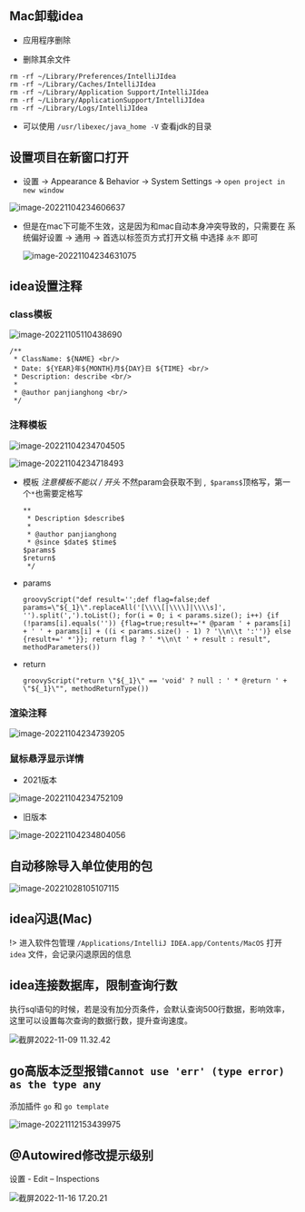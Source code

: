 

## Mac卸载idea

* 应用程序删除

* 删除其余文件

```shell
rm -rf ~/Library/Preferences/IntelliJIdea
rm -rf ~/Library/Caches/IntelliJIdea
rm -rf ~/Library/Application Support/IntelliJIdea
rm -rf ~/Library/ApplicationSupport/IntelliJIdea
rm -rf ~/Library/Logs/IntelliJIdea
```

* 可以使用 `/usr/libexec/java_home -V` 查看jdk的目录



## 设置项目在新窗口打开

* 设置 -> Appearance & Behavior -> System Settings -> `open project in new window`

![image-20221104234606637](idea.assets/image-20221104234606637.png)

* 但是在mac下可能不生效，这是因为和mac自动本身冲突导致的，只需要在 系统偏好设置 -> 通用 -> 首选以标签页方式打开文稿 中选择 `永不` 即可

  ![image-20221104234631075](idea.assets/image-20221104234631075.png)



## idea设置注释

### class模板

![image-20221105110438690](idea.assets/image-20221105110438690.png)

```
/**
 * ClassName: ${NAME} <br/>
 * Date: ${YEAR}年${MONTH}月${DAY}日 ${TIME} <br/>
 * Description: describe <br/>
 *
 * @author panjianghong <br/>
 */
```



### 注释模板

![image-20221104234704505](idea.assets/image-20221104234704505.png)

![image-20221104234718493](idea.assets/image-20221104234718493.png)



* 模板 *注意模板不能以 / 开头* 不然param会获取不到 ,` $params$`顶格写，第一个`*`也需要定格写

  ```
  **
   * Description $describe$
   * 
   * @author panjianghong
   * @since $date$ $time$
  $params$
  $return$
   */
  ```

* params

  ```
  groovyScript("def result='';def flag=false;def params=\"${_1}\".replaceAll('[\\\\[|\\\\]|\\\\s]', '').split(',').toList(); for(i = 0; i < params.size(); i++) {if (!params[i].equals('')) {flag=true;result+='* @param ' + params[i] + ' ' + params[i] + ((i < params.size() - 1) ? '\\n\\t ':'')} else {result+=' *'}}; return flag ? ' *\\n\t ' + result : result", methodParameters())
  ```

* return

  ```
  groovyScript("return \"${_1}\" == 'void' ? null : ' * @return ' + \"${_1}\"", methodReturnType())
  ```

  

### 渲染注释

![image-20221104234739205](idea.assets/image-20221104234739205.png)

### 鼠标悬浮显示详情

* 2021版本

![image-20221104234752109](idea.assets/image-20221104234752109.png)

* 旧版本

![image-20221104234804056](idea.assets/image-20221104234804056.png)



## 自动移除导入单位使用的包

![image-20221028105107115](idea.assets/009.png)



## idea闪退(Mac)

!> 进入软件包管理 `/Applications/IntelliJ IDEA.app/Contents/MacOS` 打开 `idea` 文件，会记录闪退原因的信息



## idea连接数据库，限制查询行数

执行sql语句的时候，若是没有加分页条件，会默认查询500行数据，影响效率，这里可以设置每次查询的数据行数，提升查询速度。

![截屏2022-11-09 11.32.42](idea.assets/%E6%88%AA%E5%B1%8F2022-11-09%2011.32.42.png)





## go高版本泛型报错`Cannot use 'err' (type error) as the type any`

添加插件 	`go` 和  `go template`

![image-20221112153439975](idea.assets/image-20221112153439975.png)



## @Autowired修改提示级别

设置 - Edit – Inspections

![截屏2022-11-16 17.20.21](idea.assets/%E6%88%AA%E5%B1%8F2022-11-16%2017.20.21.png)

